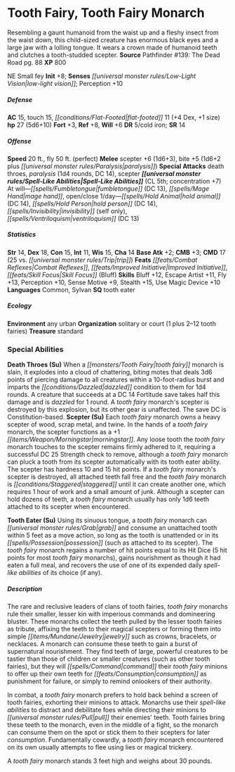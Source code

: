 ﻿---
cssclass: [monsters]
title1: Tooth Fairy, Tooth Fairy Monarch
desc_short: Resembling a gaunt humanoid from the waist up and a fleshy insect from
  the waist down, this child-sized creature has enormous black eyes and a large jaw
  with a lolling tongue. It wears a crown made of humanoid teeth and clutches a tooth-studded
  scepter.
title2: Tooth Fairy Monarch
CR: 3
sources:
- name: 'Pathfinder #139: The Dead Road'
  page: 88
  link: https://paizo.com/products/btq01ws3
XP: 800
alignment: NE
size: Small
type: fey
initiative:
  bonus: 8
senses:
  low-light vision: true
AC:
  AC: 15
  touch: 15
  flat_footed: 11
  components:
    dex: 4
    size: 1
HP:
  HP: 27
  long: 5d6+10
saves:
  fort: 3
  ref: 8
  will: 6
DR:
- amount: 5
  weakness: cold iron
SR: 14
speeds:
  base: 20
  fly: 50
  fly_maneuverability: perfect
attacks:
  melee:
  - - text: scepter +6 (1d6+3)
      entries:
      - - damage: 1d6+3
      attack: scepter
      bonus:
      - 6
    - text: bite +5 (1d6+2 plus paralysis)
      entries:
      - - damage: 1d6+2
        - effect: paralysis
      attack: bite
      bonus:
      - 5
  special:
  - death throes
  - paralysis (1d4 rounds, DC 14)
  - scepter
spell_like_abilities:
  entries:
  - name: fumbletongue
    source: default
    freq: At will
    DC: 13
  - name: mage hand
    source: default
    freq: At will
  - name: open/close
    source: default
    freq: At will
  - name: hold animal
    source: default
    freq: 1/day
    DC: 14
  - name: hold person
    source: default
    freq: 1/day
    DC: 14
  - name: invisibility
    source: default
    freq: 1/day
    other: self only
  - name: ventriloquism
    source: default
    freq: 1/day
    DC: 13
  sources:
  - name: default
    CL: 5
    concentration: 7
ability_scores:
  STR: 14
  DEX: 18
  CON: 15
  INT: 11
  WIS: 15
  CHA: 14
BAB: 2
CMB: 3
CMD: 17
CMD_other: 25 vs. trip
feats:
- name: Combat Reflexes
- name: Improved Initiative
- name: Skill Focus (Bluff)
skills:
  Bluff: 12
  Escape Artist: 11
  Fly: 13
  Perception: 10
  Sense Motive: 9
  Stealth: 15
  Use Magic Device: 10
languages:
- Common
- Sylvan
special_qualities:
- tooth eater
ecology:
  environment: any urban
  organization: solitary or court (1 plus 2-12 tooth fairies)
  treasure_type: standard
special_abilities:
  Death Throes (Su): When a tooth fairy monarch is slain, it explodes into a cloud
    of chattering, biting motes that deals 3d6 points of piercing damage to all creatures
    within a 10-foot-radius burst and imparts the dazzled condition to them for 1d4
    rounds. A creature that succeeds at a DC 14 Fortitude save takes half this damage
    and is dazzled for 1 round. A tooth fairy monarch's scepter is destroyed by this
    explosion, but its other gear is unaffected. The save DC is Constitution-based.
  Scepter (Su): Each tooth fairy monarch owns a heavy scepter of wood, scrap metal,
    and twine. In the hands of a tooth fairy monarch, the scepter functions as a +1
    morningstar. Any loose tooth the tooth fairy monarch touches to the scepter remains
    firmly adhered to it, requiring a successful DC 25 Strength check to remove, although
    a tooth fairy monarch can pluck a tooth from its scepter automatically with its
    tooth eater ability. The scepter has hardness 10 and 15 hit points. If a tooth
    fairy monarch's scepter is destroyed, all attached teeth fall free and the tooth
    fairy monarch is staggered until it can create another one, which requires 1 hour
    of work and a small amount of junk. Although a scepter can hold dozens of teeth,
    a tooth fairy monarch usually has only 1d6 teeth attached to its scepter when
    encountered.
  Tooth Eater (Su): Using its sinuous tongue, a tooth fairy monarch can grab and consume
    an unattached tooth within 5 feet as a move action, so long as the tooth is unattended
    or in its possession (such as attached to its scepter). The tooth fairy monarch
    regains a number of hit points equal to its Hit Dice (5 hit points for most tooth
    fairy monarchs), gains nourishment as though it had eaten a full meal, and recovers
    the use of one of its expended daily spell-like abilities of its choice (if any).
desc_long: |-
  The rare and reclusive leaders of clans of tooth fairies, tooth fairy monarchs rule their smaller, lesser kin with imperious commands and domineering bluster. These monarchs collect the teeth pulled by the lesser tooth fairies as tribute, affixing the teeth to their magical scepters or forming them into simple jewelry such as crowns, bracelets, or necklaces. A monarch can consume these teeth to gain a burst of supernatural nourishment. They find teeth of large, powerful creatures to be tastier than those of children or smaller creatures (such as other tooth fairies), but they will command their tooth fairy minions to offer up their own teeth for consumption as punishment for failure, or simply to remind onlookers of their authority.

   In combat, a tooth fairy monarch prefers to hold back behind a screen of tooth fairies, exhorting their minions to attack. Monarchs use their spell-like abilities to distract and debilitate foes while directing their minions to pull their enemies' teeth. Tooth fairies bring these teeth to the monarch, even in the middle of a fight, so the monarch can consume them on the spot or stick them to their scepters for later consumption. Fundamentally cowardly, a tooth fairy monarch encountered on its own usually attempts to flee using lies or magical trickery.

   A tooth fairy monarch stands 3 feet high and weighs about 30 pounds.

---

# Tooth Fairy, Tooth Fairy Monarch
Resembling a gaunt humanoid from the waist up and a fleshy insect from the waist down, this child-sized creature has enormous black eyes and a large jaw with a lolling tongue. It wears a crown made of humanoid teeth and clutches a tooth-studded scepter.
**Source** Pathfinder #139: The Dead Road pg. 88
**XP** 800

NE Small fey
**Init** +8; **Senses** _[[universal monster rules/Low-Light Vision|low-light vision]]_; Perception +10

##### Defense

**AC** 15, touch 15, _[[conditions/Flat-Footed|flat-footed]]_ 11 (+4 Dex, +1 size)
**hp** 27 (5d6+10)
**Fort** +3, **Ref** +8, **Will** +6
**DR** 5/cold iron; **SR** 14

##### Offense
**Speed** 20 ft., fly 50 ft. (perfect)
**Melee** scepter +6 (1d6+3), bite +5 (1d6+2 plus _[[universal monster rules/Paralysis|paralysis]]_)
**Special Attacks** death throes, _paralysis_ (1d4 rounds, DC 14), scepter
**_[[universal monster rules/Spell-Like Abilities|Spell-Like Abilities]]_** (CL 5th; concentration +7)
At will—_[[spells/Fumbletongue|fumbletongue]]_ (DC 13), _[[spells/Mage Hand|mage hand]]_, open/close 
1/day—_[[spells/Hold Animal|hold animal]]_ (DC 14), _[[spells/Hold Person|hold person]]_ (DC 14), _[[spells/Invisibility|invisibility]]_ (self only), _[[spells/Ventriloquism|ventriloquism]]_ (DC 13)

##### Statistics
**Str** 14, **Dex** 18, **Con** 15, **Int** 11, **Wis** 15, **Cha** 14
**Base Atk** +2; **CMB** +3; **CMD** 17 (25 vs. _[[universal monster rules/Trip|trip]]_)
**Feats** _[[feats/Combat Reflexes|Combat Reflexes]]_, _[[feats/Improved Initiative|Improved Initiative]]_, _[[feats/Skill Focus|Skill Focus]]_ (Bluff)
**Skills** Bluff +12, Escape Artist +11, Fly +13, Perception +10, Sense Motive +9, Stealth +15, Use Magic Device +10
**Languages** Common, Sylvan
**SQ** tooth eater

##### Ecology

**Environment** any urban
**Organization** solitary or court (1 plus 2–12 tooth fairies)
**Treasure** standard

### Special Abilities

**Death Throes (Su)** When a _[[monsters/Tooth Fairy|tooth fairy]]_ monarch is slain, it explodes into a cloud of chattering, biting motes that deals 3d6 points of piercing damage to all creatures within a 10-foot-radius burst and imparts the _[[conditions/Dazzled|dazzled]]_ condition to them for 1d4 rounds. A creature that succeeds at a DC 14 Fortitude save takes half this damage and is _dazzled_ for 1 round. A _tooth fairy_ monarch's scepter is destroyed by this explosion, but its other gear is unaffected. The save DC is Constitution-based.
**Scepter (Su)** Each _tooth fairy_ monarch owns a heavy scepter of wood, scrap metal, and twine. In the hands of a _tooth fairy_ monarch, the scepter functions as a +1 _[[items/Weapon/Morningstar|morningstar]]_. Any loose tooth the _tooth fairy_ monarch touches to the scepter remains firmly adhered to it, requiring a successful DC 25 Strength check to remove, although a _tooth fairy_ monarch can pluck a tooth from its scepter automatically with its tooth eater ability. The scepter has hardness 10 and 15 hit points. If a _tooth fairy_ monarch's scepter is destroyed, all attached teeth fall free and the _tooth fairy_ monarch is _[[conditions/Staggered|staggered]]_ until it can create another one, which requires 1 hour of work and a small amount of junk. Although a scepter can hold dozens of teeth, a _tooth fairy_ monarch usually has only 1d6 teeth attached to its scepter when encountered.

**Tooth Eater (Su)** Using its sinuous tongue, a _tooth fairy_ monarch can _[[universal monster rules/Grab|grab]]_ and consume an unattached tooth within 5 feet as a move action, so long as the tooth is unattended or in its _[[spells/Possession|possession]]_ (such as attached to its scepter). The _tooth fairy_ monarch regains a number of hit points equal to its Hit Dice (5 hit points for most _tooth fairy_ monarchs), gains nourishment as though it had eaten a full meal, and recovers the use of one of its expended daily _spell-like abilities_ of its choice (if any).

##### Description

The rare and reclusive leaders of clans of tooth fairies, _tooth fairy_ monarchs rule their smaller, lesser kin with imperious commands and domineering bluster. These monarchs collect the teeth pulled by the lesser tooth fairies as tribute, affixing the teeth to their magical scepters or forming them into simple _[[items/Mundane/Jewelry|jewelry]]_ such as crowns, bracelets, or necklaces. A monarch can consume these teeth to gain a burst of supernatural nourishment. They find teeth of large, powerful creatures to be tastier than those of children or smaller creatures (such as other tooth fairies), but they will _[[spells/Command|command]]_ their _tooth fairy_ minions to offer up their own teeth for _[[feats/Consumption|consumption]]_ as punishment for failure, or simply to remind onlookers of their authority.

In combat, a _tooth fairy_ monarch prefers to hold back behind a screen of tooth fairies, exhorting their minions to attack. Monarchs use their _spell-like abilities_ to distract and debilitate foes while directing their minions to _[[universal monster rules/Pull|pull]]_ their enemies' teeth. Tooth fairies bring these teeth to the monarch, even in the middle of a fight, so the monarch can consume them on the spot or stick them to their scepters for later _consumption_. Fundamentally cowardly, a _tooth fairy_ monarch encountered on its own usually attempts to flee using lies or magical trickery.

A _tooth fairy_ monarch stands 3 feet high and weighs about 30 pounds.